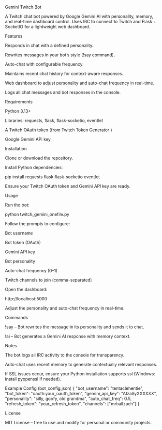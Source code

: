 Gemini Twitch Bot

A Twitch chat bot powered by Google Gemini AI with personality, memory, and real-time dashboard control. Uses IRC to connect to Twitch and Flask + SocketIO for a lightweight web dashboard.

Features

Responds in chat with a defined personality.

Rewrites messages in your bot’s style (!say command).

Auto-chat with configurable frequency.

Maintains recent chat history for context-aware responses.

Web dashboard to adjust personality and auto-chat frequency in real-time.

Logs all chat messages and bot responses in the console.

Requirements

Python 3.13+

Libraries: requests, flask, flask-socketio, eventlet

A Twitch OAuth token (from Twitch Token Generator
)

Google Gemini API key

Installation

Clone or download the repository.

Install Python dependencies:

pip install requests flask flask-socketio eventlet


Ensure your Twitch OAuth token and Gemini API key are ready.

Usage

Run the bot:

python twitch_gemini_onefile.py


Follow the prompts to configure:

Bot username

Bot token (OAuth)

Gemini API key

Bot personality

Auto-chat frequency (0–1)

Twitch channels to join (comma-separated)

Open the dashboard:

http://localhost:5000


Adjust the personality and auto-chat frequency in real-time.

Commands

!say <message> – Bot rewrites the message in its personality and sends it to chat.

!ai <message> – Bot generates a Gemini AI response with memory context.

Notes

The bot logs all IRC activity to the console for transparency.

Auto-chat uses recent memory to generate contextually relevant responses.

If SSL issues occur, ensure your Python installation supports ssl (Windows: install pyopenssl if needed).

Example Config (bot_config.json)
{
    "bot_username": "tentaclehentie",
    "bot_token": "oauth:your_oauth_token",
    "gemini_api_key": "AIzaSyXXXXXX",
    "personality": "silly, goofy, old grandma",
    "auto_chat_freq": 0.5,
    "refresh_token": "your_refresh_token",
    "channels": ["mrballzach"]
}

License

MIT License – free to use and modify for personal or community projects.